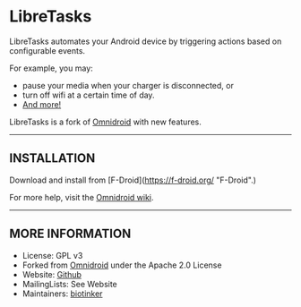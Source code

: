 # LibreTasks #

LibreTasks automates your Android device by triggering actions based on configurable events.

For example, you may:
* pause your media when your charger is disconnected, or 
* turn off wifi at a certain time of day.
* [And more!](https://code.google.com/archive/p/omnidroid/wikis/UserCaseCollection.wiki)

LibreTasks is a fork of [Omnidroid](http://code.google.com/p/omnidroid "Omnidroid") with new features.

---

## INSTALLATION ##

Download and install from [F-Droid](https://f-droid.org/ "F-Droid".)

For more help, visit the [Omnidroid wiki](https://code.google.com/archive/p/omnidroid/wikis).

---

## MORE INFORMATION ##

* License: GPL v3
* Forked from [Omnidroid](http://code.google.com/p/omnidroid "Omnidroid") under the Apache 2.0 License
* Website: [Github](../..)
* MailingLists: See Website
* Maintainers: [biotinker](https://github.com/biotinker)
